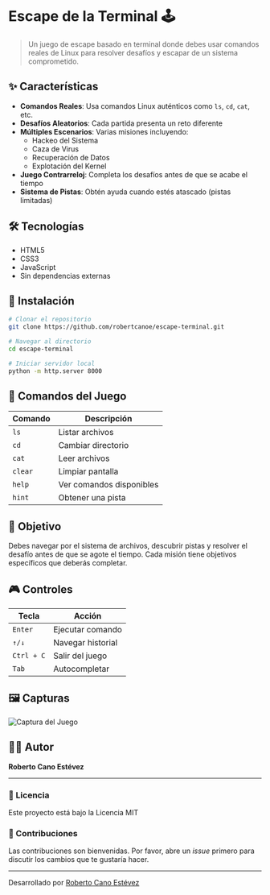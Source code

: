 # Escape de la Terminal 🕹️

> Un juego de escape basado en terminal donde debes usar comandos reales de Linux para resolver desafíos y escapar de un sistema comprometido.

## ✨ Características

* **Comandos Reales**: Usa comandos Linux auténticos como `ls`, `cd`, `cat`, etc.
* **Desafíos Aleatorios**: Cada partida presenta un reto diferente
* **Múltiples Escenarios**: Varias misiones incluyendo:
  - Hackeo del Sistema
  - Caza de Virus
  - Recuperación de Datos
  - Explotación del Kernel
* **Juego Contrarreloj**: Completa los desafíos antes de que se acabe el tiempo
* **Sistema de Pistas**: Obtén ayuda cuando estés atascado (pistas limitadas)

## 🛠️ Tecnologías

* HTML5
* CSS3
* JavaScript
* Sin dependencias externas

## 🚀 Instalación

```bash
# Clonar el repositorio
git clone https://github.com/robertcanoe/escape-terminal.git

# Navegar al directorio
cd escape-terminal

# Iniciar servidor local
python -m http.server 8000
```

## 📝 Comandos del Juego

| Comando | Descripción |
|---------|-------------|
| `ls`    | Listar archivos |
| `cd`    | Cambiar directorio |
| `cat`   | Leer archivos |
| `clear` | Limpiar pantalla |
| `help`  | Ver comandos disponibles |
| `hint`  | Obtener una pista |

## 🎯 Objetivo

Debes navegar por el sistema de archivos, descubrir pistas y resolver el desafío antes de que se agote el tiempo. Cada misión tiene objetivos específicos que deberás completar.

## 🎮 Controles

| Tecla | Acción |
|-------|--------|
| `Enter` | Ejecutar comando |
| `↑/↓` | Navegar historial |
| `Ctrl + C` | Salir del juego |
| `Tab` | Autocompletar|

## 🖼️ Capturas

![Captura del Juego](ruta/a/tu/captura.png)

## 👨‍💻 Autor

**Roberto Cano Estévez**

---

### 📄 Licencia

Este proyecto está bajo la Licencia MIT

### 🤝 Contribuciones

Las contribuciones son bienvenidas. Por favor, abre un _issue_ primero para discutir los cambios que te gustaría hacer.

---

Desarrollado por [Roberto Cano Estévez](https://github.com/tuusuario)

